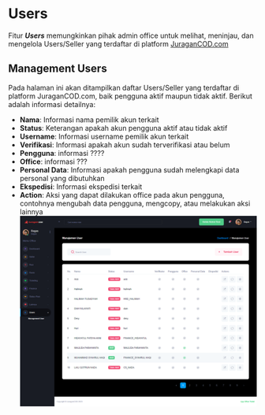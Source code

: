 # Users

Fitur <b>_Users_</b> memungkinkan pihak admin office untuk melihat, meninjau, dan mengelola Users/Seller yang terdaftar di platform [JuraganCOD.com](https://juragancod.com)

## Management Users

Pada halaman ini akan ditampilkan daftar Users/Seller yang terdaftar di platform JuraganCOD.com, baik pengguna aktif maupun tidak aktif. Berikut adalah informasi detailnya:

- <b>Nama</b>: Informasi nama pemilik akun terkait
- <b>Status</b>: Keterangan apakah akun pengguna aktif atau tidak aktif
- <b>Username</b>: Informasi username pemilik akun terkait
- <b>Verifikasi</b>: Informasi apakah akun sudah terverifikasi atau belum
- <b>Pengguna</b>: informasi ????
- <b>Office</b>: informasi ???
- <b>Personal Data</b>: Informasi apakah pengguna sudah melengkapi data personal yang dibutuhkan
- <b>Ekspedisi</b>: Informasi ekspedisi terkait
- <b>Action</b>: Aksi yang dapat dilakukan office pada akun pengguna, contohnya mengubah data pengguna, mengcopy, atau melakukan aksi lainnya
  ![image](management-user.png)
